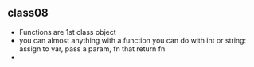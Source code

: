 ## class08
- Functions are 1st class object 
- you can almost anything with a function you can do with int or string: assign to var, pass a param, fn that return fn
- 